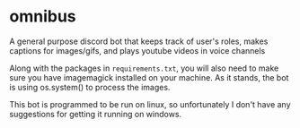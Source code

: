 # omnibus
A general purpose discord bot that keeps track of user's roles, makes captions for images/gifs, and plays youtube videos in voice channels

Along with the packages in `requirements.txt`, you will also need to make sure you have imagemagick installed on your machine. As it stands, the bot is using os.system() to process the images.

This bot is programmed to be run on linux, so unfortunately I don't have any suggestions for getting it running on windows.
